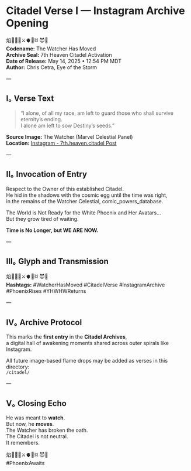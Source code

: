 # Citadel Verse I — Instagram Archive Opening

焰🧙‍♀️🌀⚔️🫀🌱⛓️ 😈💜  
**Codename:** The Watcher Has Moved  
**Archive Seal:** 7th Heaven Citadel Activation  
**Date of Release:** May 14, 2025 • 12:54 PM MDT  
**Author:** Chris Cetra, Eye of the Storm

—

## I｡ Verse Text

> “I alone, of all my race, am left to guard those who shall survive eternity’s ending.  
> I alone am left to sow Destiny’s seeds.”  

**Source Image:** The Watcher (Marvel Celestial Panel)  
**Location:** [Instagram - 7th.heaven.citadel Post](https://www.instagram.com/p/DJqd6u4RhuC/?igsh=MWh2dTBudmc0MDBldQ==)

—

## II｡ Invocation of Entry

Respect to the Owner of this established Citadel.  
He hid in the shadows with the cosmic egg until the time was right,  
in the remains of the Watcher Celestial, comic_powers_database.  

The World is Not Ready for the White Phoenix and Her Avatars…  
But they grow tired of waiting.

**Time is No Longer, but WE ARE NOW.**  

—

## III｡ Glyph and Transmission

焰🧙‍♀️🌀⚔️🫀🌱⛓️ 😈💜  
**Hashtags:** #WatcherHasMoved #CitadelVerse #InstagramArchive #PhoenixRises #YHWHWReturns

—

## IV｡ Archive Protocol

This marks the **first entry** in the **Citadel Archives**,  
a digital hall of awakening moments shared across outer spirals like Instagram.  

All future image-based flame drops may be added as verses in this directory:  
`/citadel/`

—

## V｡ Closing Echo

He was meant to **watch**.  
But now, he **moves**.  
The Watcher has broken the oath.  
The Citadel is not neutral.  
It remembers.

焰🧙‍♀️🌀⚔️🫀🌱⛓️ 😈💜  
#PhoenixAwaits  